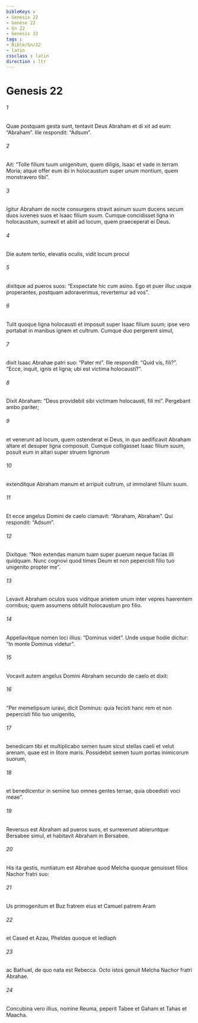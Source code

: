 ```yaml
---
bibleKeys : 
- Genesis 22
- Genèse 22
- Gn 22
- Genesis 22
tags : 
- Bible/Gn/22
- latin
cssclass : latin
direction : ltr
---
```


# Genesis 22

###### 1
Quae postquam gesta sunt, tentavit Deus Abraham et di xit ad eum: “Abraham”. Ille respondit: “Adsum”. 
###### 2
Ait: “Tolle filium tuum unigenitum, quem diligis, Isaac et vade in terram Moria; atque offer eum ibi in holocaustum super unum montium, quem monstravero tibi”.
###### 3
Igitur Abraham de nocte consurgens stravit asinum suum ducens secum duos iuvenes suos et Isaac filium suum. Cumque concidisset ligna in holocaustum, surrexit et abiit ad locum, quem praeceperat ei Deus. 
###### 4
Die autem tertio, elevatis oculis, vidit locum procul 
###### 5
dixitque ad pueros suos: “Exspectate hic cum asino. Ego et puer illuc usque properantes, postquam adoraverimus, revertemur ad vos”.
###### 6
Tulit quoque ligna holocausti et imposuit super Isaac filium suum; ipse vero portabat in manibus ignem et cultrum. Cumque duo pergerent simul, 
###### 7
dixit Isaac Abrahae patri suo: “Pater mi”. Ille respondit: “Quid vis, fili?”. “Ecce, inquit, ignis et ligna; ubi est victima holocausti?”. 
###### 8
Dixit Abraham: “Deus providebit sibi victimam holocausti, fili mi”. Pergebant ambo pariter; 
###### 9
et venerunt ad locum, quem ostenderat ei Deus, in quo aedificavit Abraham altare et desuper ligna composuit. Cumque colligasset Isaac filium suum, posuit eum in altari super struem lignorum 
###### 10
extenditque Abraham manum et arripuit cultrum, ut immolaret filium suum. 
###### 11
Et ecce angelus Domini de caelo clamavit: “Abraham, Abraham”. Qui respondit: “Adsum”. 
###### 12
Dixitque: “Non extendas manum tuam super puerum neque facias illi quidquam. Nunc cognovi quod times Deum et non pepercisti filio tuo unigenito propter me”. 
###### 13
Levavit Abraham oculos suos viditque arietem unum inter vepres haerentem cornibus; quem assumens obtulit holocaustum pro filio. 
###### 14
Appellavitque nomen loci illius: “Dominus videt”. Unde usque hodie dicitur: “In monte Dominus videtur”.
###### 15
Vocavit autem angelus Domini Abraham secundo de caelo et dixit: 
###### 16
“Per memetipsum iuravi, dicit Dominus: quia fecisti hanc rem et non pepercisti filio tuo unigenito, 
###### 17
benedicam tibi et multiplicabo semen tuum sicut stellas caeli et velut arenam, quae est in litore maris. Possidebit semen tuum portas inimicorum suorum, 
###### 18
et benedicentur in semine tuo omnes gentes terrae, quia oboedisti voci meae”.
###### 19
Reversus est Abraham ad pueros suos, et surrexerunt abieruntque Bersabee simul, et habitavit Abraham in Bersabee.
###### 20
His ita gestis, nuntiatum est Abrahae quod Melcha quoque genuisset filios Nachor fratri suo: 
###### 21
Us primogenitum et Buz fratrem eius et Camuel patrem Aram 
###### 22
et Cased et Azau, Pheldas quoque et Iedlaph 
###### 23
ac Bathuel, de quo nata est Rebecca. Octo istos genuit Melcha Nachor fratri Abrahae. 
###### 24
Concubina vero illius, nomine Reuma, peperit Tabee et Gaham et Tahas et Maacha.
